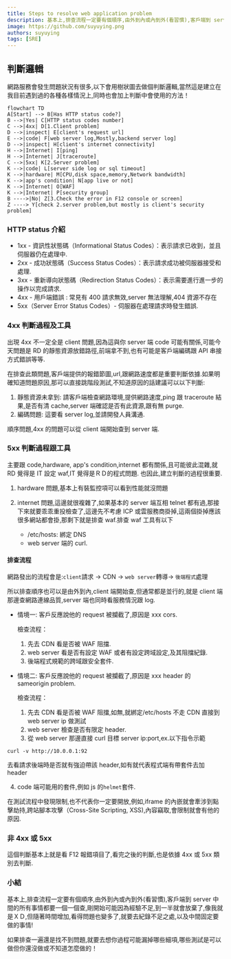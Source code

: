 ```yaml
---
title: Steps to resolve web application problem
description: 基本上,排查流程一定要有個順序,由外到內或內到外(看習慣),客戶端到 server 中間的所有事情都要一個一個查,剛開始可能因為經驗不足,到一半就會放棄了,像我就是ＸＤ,但隨著時間增加,看得問題也變多了,就要去紀錄不足之處,以及中間固定要做的事情!如果排查一遍還是找不到問題,就要去想你過程可能漏掉哪些細項,哪些測試是可以做但你還沒或不知道怎麼做的！
image: https://github.com/suyuying.png
authors: suyuying
tags: [SRE]
---
```


## 判斷邏輯

網路服務會發生問題狀況有很多,以下會用樹狀圖去做個判斷邏輯,當然這是建立在我目前遇到過的各種各樣情況上,同時也會加上判斷中會使用的方法！

```mermaid
flowchart TD
A[Start] --> B[Has HTTP status code?]
B -->|Yes| C[HTTP status codes number]
C -->|4xx| D[1.Client problem]
D -->|inspect| E[client's request url]
E -->|code| F[web server log,Mostly,backend server log]
D -->|inspect| H[client's internet connectivity]
H -->|Internet| I[ping]
H -->|Internet| J[traceroute]
C -->|5xx| K[2.Server problem]
K -->|code| L[server side log or sql timeout]
K -->|hardware| M[CPU,disk space,memory,Network bandwidth]
K -->|app's condition| N[app live or not]
K -->|Internet| O[WAF]
K -->|Internet| P[security group]
B ---->|No| Z[3.Check the error in F12 console or screen]
Z ----> Y[check 2.server problem,but mostly is client's security problem]
```

### HTTP status 介紹

- 1xx - 資訊性狀態碼（Informational Status Codes）：表示請求已收到，並且伺服器仍在處理中.
- 2xx - 成功狀態碼（Success Status Codes）：表示請求成功被伺服器接受和處理.
- 3xx - 重新導向狀態碼（Redirection Status Codes）：表示需要進行進一步的操作以完成請求.
- 4xx - 用戶端錯誤 : 常見有 400 請求無效,server 無法理解,404 資源不存在
- 5xx（Server Error Status Codes）- 伺服器在處理請求時發生錯誤.

### 4xx 判斷過程及工具

出現 4xx 不一定全是 client 問題,因為這與你 server 端 code 可能有關係,可能今天問題是 RD 的靜態資源放錯路徑,前端拿不到,也有可能是客戶端編碼跟 API 串接方式錯誤等等.

在排查此類問題,客戶端提供的報錯節圖,url,跟網路速度都是重要判斷依據.如果明確知道問題原因,那可以直接跳階段測試,不知道原因的話建議可以以下判斷:

1. 靜態資源未拿到: 請客戶端檢查網路環境,提供網路速度,ping 跟 traceroute 結果,是否有清 cache,server 端確認是否有此資源,跟有無 purge.
2. 編碼問題: 這要看 server log,並請開發人員溝通.

順序問題,4xx 的問題可以從 client 端開始查到 server 端.

### 5xx 判斷過程跟工具

主要跟 code,hardware, app's condition,internet 都有關係,且可能彼此混雜,就 RD 覺得是 IT 設定 waf,IT 覺得是ＲＤ的程式問題. 也因此,建立判斷的過程很重要.

1. hardware 問題,基本上有裝監控項可以看到性能就沒問題
2. internet 問題,這邊就很複雜了,如果基本的 server 端互相 telnet 都有過,那接下來就要乖乖重投檢查了,這邊先不考慮 ICP 或雲服務商掛掉,這兩個掛掉應該很多網站都會掛,那剩下就是排查 waf.排查 waf 工具有以下

   - /etc/hosts: 綁定 DNS
   - web server 端的 curl.

#### 排查流程

網路發出的流程會是:`client`請求 -> CDN -> `web server`轉導-> `後端程式`處理

所以排查順序也可以是由外到內,client 端開始查,但通常都是並行的,就是 client 端那邊查網路連線品質,server 端也同時看服務情況跟 log.

- 情境一: 客戶反應說他的 request 被攔截了,原因是 xxx cors.

  檢查流程：

  1. 先去 CDN 看是否被 WAF 阻擋.
  2. web server 看是否有設定 WAF 或者有設定跨域設定,及其阻擋紀錄.
  3. 後端程式規範的跨域跟安全套件.

- 情境二: 客戶反應說他的 request 被攔截了,原因是 xxx header 的 sameorigin problem.

  檢查流程：

  1. 先去 CDN 看是否被 WAF 阻擋,如無,就綁定/etc/hosts 不走 CDN 直接到 web server ip 做測試
  2. web server 檢查是否有限定 header.
  3. 從 web server 那邊直接 curl 目標 server ip:port,ex.以下指令示範

```
curl -v http://10.0.0.1:92
```

去看請求後端時是否就有強迫帶該 header,如有就代表程式端有帶套件去加 header

4. code 端可能用的套件,例如 js 的`helmet`套件.

在測試流程中發現限制,也不代表你一定要開放,例如,iframe 的內嵌就會牽涉到點擊劫持,跨站腳本攻擊（Cross-Site Scripting, XSS),內容竊取,會限制就會有他的原因.

### 非 4xx 或 5xx

這個判斷基本上就是看 F12 報錯項目了,看完之後的判斷,也是依據 4xx 或 5xx 類別去判斷.

### 小結

基本上,排查流程一定要有個順序,由外到內或內到外(看習慣),客戶端到 server 中間的所有事情都要一個一個查,剛開始可能因為經驗不足,到一半就會放棄了,像我就是ＸＤ,但隨著時間增加,看得問題也變多了,就要去紀錄不足之處,以及中間固定要做的事情!

如果排查一遍還是找不到問題,就要去想你過程可能漏掉哪些細項,哪些測試是可以做但你還沒做或不知道怎麼做的！
